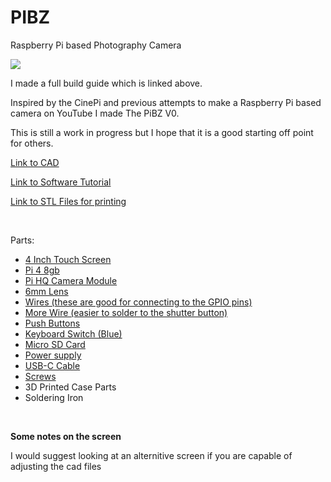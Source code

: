 # PIBZ
Raspberry Pi based Photography Camera

[<img src="https://img.youtube.com/vi/L3uyARX1pU0/hqdefault.jpg"/>](https://www.youtube.com/embed/L3uyARX1pU0)

I made a full build guide which is linked above.

Inspired by the CinePi and previous attempts to make a Raspberry Pi based camera on YouTube I made The PiBZ V0.

This is still a work in progress but I hope that it is a good starting off point for others.

[Link to CAD](https://cad.onshape.com/documents/ed23bfc68671ab197c50448f/w/ee98ef998c39634ffb10d755/e/94cc8d933076f36b9c85cc40?renderMode=0&uiState=654f1424bef7a73c652015b4)

[Link to Software Tutorial](https://github.com/Boaztheostrich/PIBZ/wiki/Software)

[Link to STL Files for printing](https://github.com/Boaztheostrich/PIBZ/tree/main/STL%20Files)

<br>

Parts:
- [4 Inch Touch Screen](https://www.amazon.com/gp/product/B07XBVF1C9/ref=ppx_yo_dt_b_search_asin_title?ie=UTF8&psc=1)
- [Pi 4 8gb](https://www.pishop.us/product/raspberry-pi-4-model-b-8gb/?src=raspberrypi)
- [Pi HQ Camera Module](https://www.adafruit.com/product/4561)
- [6mm Lens](https://www.adafruit.com/product/4563)
- [Wires (these are good for connecting to the GPIO pins)](https://www.amazon.com/Elegoo-EL-CP-004-Multicolored-Breadboard-arduino/dp/B01EV70C78/ref=sr_1_3?crid=S0IG4EXRKK1Y&keywords=wires%2Barduino&qid=1699682090&sprefix=wires%2Barduino%2Caps%2C126&sr=8-3&th=1)
- [More Wire (easier to solder to the shutter button)](https://www.amazon.com/gp/product/B0815ZDD5H/ref=ppx_yo_dt_b_search_asin_title?ie=UTF8&th=1)
- [Push Buttons](https://www.amazon.com/OCR-180PcsTactile-Momentary-Switches-Assortment/dp/B01MRP025V/ref=sr_1_3?keywords=180%2Btactile%2Bpush%2Bbuttons&qid=1699682181&sr=8-3&th=1)
- [Keyboard Switch (Blue)](https://a.co/d/dBKNxpj)
- [Micro SD Card](https://a.co/d/f5Ktquo)
- [Power supply](https://a.co/d/2Je7PZN)
- [USB-C Cable](https://pine64.com/product/usb-type-c-to-usb-type-c-silicone-power-charging-cable-1-5-meter-length/)
- [Screws](https://a.co/d/3In1VfO)
- 3D Printed Case Parts
- Soldering Iron
<br>

**Some notes on the screen**

I would suggest looking at an alternitive screen if you are capable of adjusting the cad files
